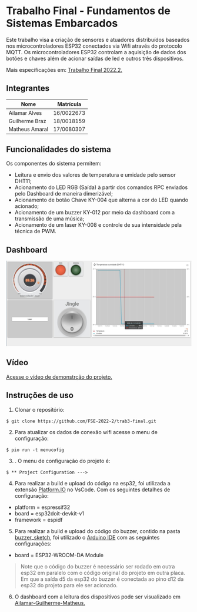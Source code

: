 # Trabalho Final - Fundamentos de Sistemas Embarcados

Este trabalho visa a criação de sensores e atuadores distribuídos baseados nos microcontroladores ESP32 conectados via Wifi através do protocolo MQTT.
Os microcontroladores ESP32 controlam a aquisição de dados dos botões e chaves além de acionar saídas de led e outros três dispositivos.

Mais especificações em: [Trabalho Final 2022.2.](https://gitlab.com/fse_fga/trabalhos-2022_2/trabalho-final-2022-2)

## Integrantes

Nome | Matrícula
-----| --------
Ailamar Alves | 16/0022673
Guilherme Braz | 18/0018159
Matheus Amaral | 17/0080307

## Funcionalidades do sistema

Os componentes do sistema permitem:

- Leitura e envio dos valores de temperatura e umidade pelo sensor DHT11;
- Acionamento do LED RGB (Saída) à partir dos comandos RPC enviados pelo Dashboard de maneira dimerizável;
- Acionamento de botão Chave KY-004 que alterna a cor do LED quando acionado;
- Acionamento de um buzzer KY-012 por meio da dashboard com a transmissão de uma música;
- Acionamento de um laser KY-008 e controle de sua intensidade pela técnica de PWM.

## Dashboard

![Dashboard](assets/dashboard.jpg) 

## Vídeo 

[Acesse o vídeo de demonstrção do projeto.](https://youtu.be/jpVEPtObJEc "Trabalho Final")

## Instruções de uso

1. Clonar o repositório:

```
$ git clone https://github.com/FSE-2022-2/trab3-final.git
```

2. Para atualizar os dados de conexão wifi acesse o menu de configuração:
```
$ pio run -t menucofig
```

3. . O menu de configuração do projeto é: 
```
$ ** Project Configuration --->
```

4. Para realizar a build e upload do código na esp32, foi utilizada a extensão [Platform.IO](https://platformio.org/) no VsCode. Com os seguintes detalhes de configuração:
 
- platform = espressif32
- board = esp32doit-devkit-v1
- framework = espidf

5. Para realizar a build e upload do código do buzzer, contido na pasta [buzzer_sketch](https://github.com/FSE-2022-2/trab3-final/tree/main/buzzer_skecth), foi utilizado o [Arduino IDE](https://www.arduino.cc/en/software) com as seguintes configurações:

- board = ESP32-WROOM-DA Module

> Note que o código do buzzer é necessário ser rodado em outra esp32 em paralelo com o código original do projeto em outra placa. Em que a saída d5 da esp32 do buzzer é conectada ao pino d12 da esp32 do projeto para ele ser acionado.

6. O dashboard com a leitura dos dispositivos pode ser visualizado em [Ailamar-Guilherme-Matheus.](http://164.41.98.25:443/dashboards/43358ba0-aa58-11ed-8436-09bf763c9306)


